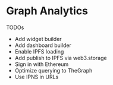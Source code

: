 # Graph Analytics


TODOs

- Add widget builder
- Add dashboard builder
- Enable IPFS loading
- Add publish to IPFS via web3.storage
- Sign in with Ethereum
- Optimize querying to TheGraph
- Use IPNS in URLs
